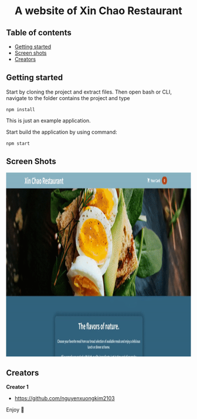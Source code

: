 <div align="center">
  <h1 align="center">
    A website of Xin Chao Restaurant
  </h1>
</div>


## Table of contents

- [Getting started](#getting-started)
- [Screen shots](#screen-shots)
- [Creators](#creators)

## Getting started

Start by cloning the project and extract files. Then open bash or CLI, navigate to the folder contains the project and type

```
npm install
```

This is just an example application.

Start build the application by using command:

```
npm start
```

## Screen Shots

<p align="center">
  <img src="xin-chao.gif" width="800" height="500" title="Xin Chao Restaurant's Website">
</p>



## Creators

**Creator 1**

- <https://github.com/nguyenxuongkim2103>


Enjoy :metal:
